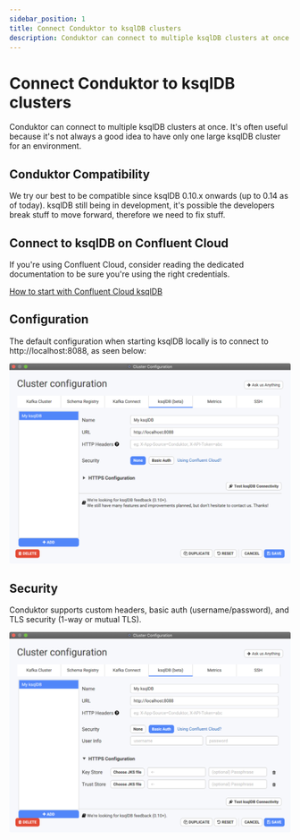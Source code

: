 ```yaml
---
sidebar_position: 1
title: Connect Conduktor to ksqlDB clusters
description: Conduktor can connect to multiple ksqlDB clusters at once. 
---
```


# Connect Conduktor to ksqlDB clusters

Conduktor can connect to multiple ksqlDB clusters at once. It's often useful because it's not always a good idea to have only one large ksqlDB cluster for an environment.

## Conduktor Compatibility

We try our best to be compatible since ksqlDB 0.10.x onwards \(up to 0.14 as of today\). ksqlDB still being in development, it's possible the developers break stuff to move forward, therefore we need to fix stuff.

## Connect to ksqlDB on Confluent Cloud

If you're using Confluent Cloud, consider reading the dedicated documentation to be sure you're using the right credentials.

[How to start with Confluent Cloud ksqlDB](./how-to-start-with-confluent-cloud-ksqldb)

## Configuration

The default configuration when starting ksqlDB locally is to connect to http://localhost:8088, as seen below:

![Default configuration for ksqlDB](../../assets/screenshot-2021-02-02-at-22.01.40.png)

## Security

Conduktor supports custom headers, basic auth \(username/password\), and TLS security \(1-way or mutual TLS\).

![](../../assets/screenshot-2021-02-02-at-22.05.32.png)
